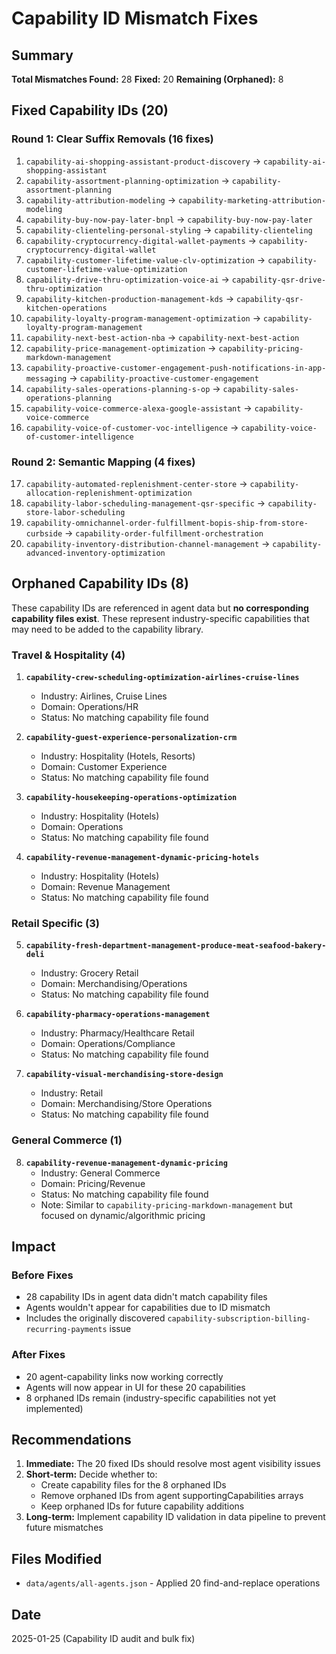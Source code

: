 # Capability ID Mismatch Fixes

## Summary

**Total Mismatches Found:** 28
**Fixed:** 20
**Remaining (Orphaned):** 8

## Fixed Capability IDs (20)

### Round 1: Clear Suffix Removals (16 fixes)
1. `capability-ai-shopping-assistant-product-discovery` → `capability-ai-shopping-assistant`
2. `capability-assortment-planning-optimization` → `capability-assortment-planning`
3. `capability-attribution-modeling` → `capability-marketing-attribution-modeling`
4. `capability-buy-now-pay-later-bnpl` → `capability-buy-now-pay-later`
5. `capability-clienteling-personal-styling` → `capability-clienteling`
6. `capability-cryptocurrency-digital-wallet-payments` → `capability-cryptocurrency-digital-wallet`
7. `capability-customer-lifetime-value-clv-optimization` → `capability-customer-lifetime-value-optimization`
8. `capability-drive-thru-optimization-voice-ai` → `capability-qsr-drive-thru-optimization`
9. `capability-kitchen-production-management-kds` → `capability-qsr-kitchen-operations`
10. `capability-loyalty-program-management-optimization` → `capability-loyalty-program-management`
11. `capability-next-best-action-nba` → `capability-next-best-action`
12. `capability-price-management-optimization` → `capability-pricing-markdown-management`
13. `capability-proactive-customer-engagement-push-notifications-in-app-messaging` → `capability-proactive-customer-engagement`
14. `capability-sales-operations-planning-s-op` → `capability-sales-operations-planning`
15. `capability-voice-commerce-alexa-google-assistant` → `capability-voice-commerce`
16. `capability-voice-of-customer-voc-intelligence` → `capability-voice-of-customer-intelligence`

### Round 2: Semantic Mapping (4 fixes)
17. `capability-automated-replenishment-center-store` → `capability-allocation-replenishment-optimization`
18. `capability-labor-scheduling-management-qsr-specific` → `capability-store-labor-scheduling`
19. `capability-omnichannel-order-fulfillment-bopis-ship-from-store-curbside` → `capability-order-fulfillment-orchestration`
20. `capability-inventory-distribution-channel-management` → `capability-advanced-inventory-optimization`

## Orphaned Capability IDs (8)

These capability IDs are referenced in agent data but **no corresponding capability files exist**. These represent industry-specific capabilities that may need to be added to the capability library.

### Travel & Hospitality (4)
1. **`capability-crew-scheduling-optimization-airlines-cruise-lines`**
   - Industry: Airlines, Cruise Lines
   - Domain: Operations/HR
   - Status: No matching capability file found

2. **`capability-guest-experience-personalization-crm`**
   - Industry: Hospitality (Hotels, Resorts)
   - Domain: Customer Experience
   - Status: No matching capability file found

3. **`capability-housekeeping-operations-optimization`**
   - Industry: Hospitality (Hotels)
   - Domain: Operations
   - Status: No matching capability file found

4. **`capability-revenue-management-dynamic-pricing-hotels`**
   - Industry: Hospitality (Hotels)
   - Domain: Revenue Management
   - Status: No matching capability file found

### Retail Specific (3)
5. **`capability-fresh-department-management-produce-meat-seafood-bakery-deli`**
   - Industry: Grocery Retail
   - Domain: Merchandising/Operations
   - Status: No matching capability file found

6. **`capability-pharmacy-operations-management`**
   - Industry: Pharmacy/Healthcare Retail
   - Domain: Operations/Compliance
   - Status: No matching capability file found

7. **`capability-visual-merchandising-store-design`**
   - Industry: Retail
   - Domain: Merchandising/Store Operations
   - Status: No matching capability file found

### General Commerce (1)
8. **`capability-revenue-management-dynamic-pricing`**
   - Industry: General Commerce
   - Domain: Pricing/Revenue
   - Status: No matching capability file found
   - Note: Similar to `capability-pricing-markdown-management` but focused on dynamic/algorithmic pricing

## Impact

### Before Fixes
- 28 capability IDs in agent data didn't match capability files
- Agents wouldn't appear for capabilities due to ID mismatch
- Includes the originally discovered `capability-subscription-billing-recurring-payments` issue

### After Fixes
- 20 agent-capability links now working correctly
- Agents will now appear in UI for these 20 capabilities
- 8 orphaned IDs remain (industry-specific capabilities not yet implemented)

## Recommendations

1. **Immediate:** The 20 fixed IDs should resolve most agent visibility issues
2. **Short-term:** Decide whether to:
   - Create capability files for the 8 orphaned IDs
   - Remove orphaned IDs from agent supportingCapabilities arrays
   - Keep orphaned IDs for future capability additions
3. **Long-term:** Implement capability ID validation in data pipeline to prevent future mismatches

## Files Modified

- `data/agents/all-agents.json` - Applied 20 find-and-replace operations

## Date

2025-01-25 (Capability ID audit and bulk fix)
